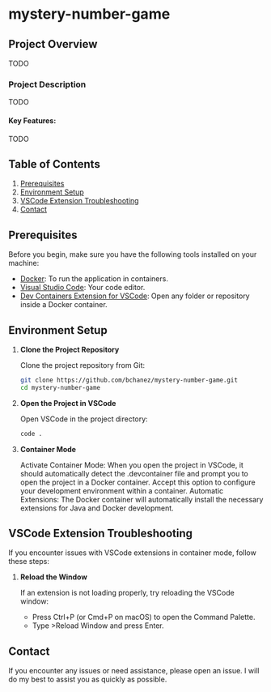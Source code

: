 # mystery-number-game

## Project Overview

TODO

### Project Description

TODO

#### Key Features:

TODO

## Table of Contents

1. [Prerequisites](#prerequisites)
2. [Environment Setup](#environment-setup)
3. [VSCode Extension Troubleshooting](#vscode-extension-troubleshooting)
4. [Contact](#contact)

## Prerequisites

Before you begin, make sure you have the following tools installed on your machine:

- [Docker](https://docs.docker.com/engine/install): To run the application in containers.
- [Visual Studio Code](https://code.visualstudio.com/): Your code editor.
- [Dev Containers Extension for VSCode](https://marketplace.visualstudio.com/items?itemName=ms-vscode-remote.remote-containers): Open any folder or repository inside a Docker container.

## Environment Setup

1. **Clone the Project Repository**

    Clone the project repository from Git:

    ```bash
    git clone https://github.com/bchanez/mystery-number-game.git
    cd mystery-number-game
    ```

2. **Open the Project in VSCode**

    Open VSCode in the project directory:

    ```bash
    code .
    ```

3. **Container Mode**

    Activate Container Mode: When you open the project in VSCode, it should automatically detect the .devcontainer file and prompt you to open the project in a Docker container. Accept this option to configure your development environment within a container.
    Automatic Extensions: The Docker container will automatically install the necessary extensions for Java and Docker development.

## VSCode Extension Troubleshooting

If you encounter issues with VSCode extensions in container mode, follow these steps:

1. **Reload the Window**

    If an extension is not loading properly, try reloading the VSCode window:
    * Press Ctrl+P (or Cmd+P on macOS) to open the Command Palette.
    * Type >Reload Window and press Enter.

## Contact

If you encounter any issues or need assistance, please open an issue. I will do my best to assist you as quickly as possible.
